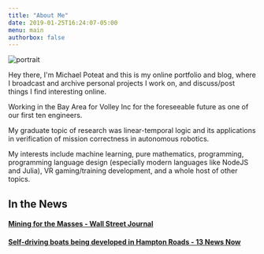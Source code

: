 ```yaml
---
title: "About Me"
date: 2019-01-25T16:24:07-05:00
menu: main
authorbox: false
---
```


![portrait](/img/portrait.png)

Hey there, I'm Michael Poteat and this is my online portfolio and blog, where I
broadcast and archive personal projects I work on, and discuss/post things I
find interesting online.

Working in the Bay Area for Volley Inc for the foreseeable future as one of our
first ten engineers.

My graduate topic of research was linear-temporal logic and its applications in verification of mission correctness in autonomous robotics.

My interests include machine learning, pure mathematics, programming,
programming language design (especially modern languages like NodeJS and Julia),
VR gaming/training development, and a whole host of other topics.

## In the News

#### [Mining for the Masses - Wall Street Journal](https://www.wsj.com/articles/the-rise-of-bitcoin-factories-mining-for-the-masses-1519209000)

#### [Self-driving boats being developed in Hampton Roads - 13 News Now](https://www.13newsnow.com/article/news/local/self-driving-boats-being-developed-in-hampton-roads/291-579008922)
